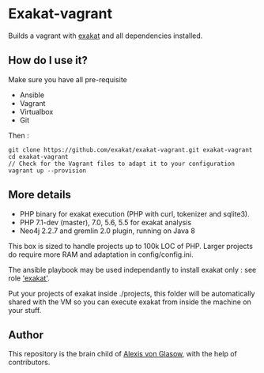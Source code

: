Exakat-vagrant
==============

Builds a vagrant with [exakat](http://www.exakat.io/) and all dependencies installed.

How do I use it?
----------------

Make sure you have all pre-requisite

* Ansible
* Vagrant
* Virtualbox
* Git


Then :

    git clone https://github.com/exakat/exakat-vagrant.git exakat-vagrant
    cd exakat-vagrant
    // Check for the Vagrant files to adapt it to your configuration
    vagrant up --provision

More details
------------

* PHP binary for exakat execution (PHP with curl, tokenizer and sqlite3).
* PHP 7.1-dev (master), 7.0, 5.6, 5.5 for exakat analysis
* Neo4j 2.2.7 and gremlin 2.0 plugin, running on Java 8

This box is sized to handle projects up to 100k LOC of PHP. Larger projects do require more RAM and adaptation in config/config.ini.

The ansible playbook may be used independantly to install exakat only : see role ['exakat'](https://github.com/exakat/exakat-vagrant/blob/master/.ansible/roles/exakat/tasks/main.yml).

Put your projects of exakat inside ./projects, this folder will be automatically shared with the VM so you can execute exakat from inside the machine on your stuff.

Author
------

This repository is the brain child of [Alexis von Glasow](https://github.com/vonglasow), with the help of contributors.
